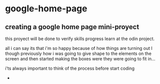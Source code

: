 # google-home-page
## creating a google home page mini-proyect



this proyect will be done to verify skills progress learn at the odin project.


all i can say its that i'm so happy because of how things are turning out
I though previously how i was going to give shape to the elements on the screen and then started making the boxes were they were going to fit in...

i'ts always important to think of the process before start coding

-
